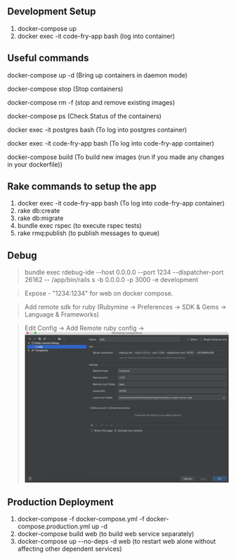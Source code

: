 ## Development Setup

1. docker-compose up
2. docker exec -it code-fry-app bash (log into container)


## Useful commands

docker-compose up -d (Bring up containers in daemon mode)

docker-compose stop (Stop containers)

docker-compose rm -f (stop and remove existing images)

docker-compose ps (Check Status of the containers)

docker exec -it postgres bash (To log into postgres container)

docker exec -it code-fry-app bash (To log into code-fry-app container)

docker-compose build (To build new images (run if you made any changes in your dockerfile))


## Rake commands to setup the app

1. docker exec -it code-fry-app bash (To log into code-fry-app container)
2. rake db:create
3. rake db:migrate
4. bundle exec rspec (to execute rspec tests)
5. rake rmq:publish (to publish messages to queue)

## Debug

> bundle exec rdebug-ide --host 0.0.0.0 --port 1234 --dispatcher-port 26162 -- /app/bin/rails s -b 0.0.0.0 -p 3000 -e development

> Expose   - "1234:1234" for web on docker compose.

> Add remote sdk for ruby (Rubymine -> Preferences -> SDK & Gems -> Language & Frameworks)

> Edit Config -> Add Remote ruby config -> ![Run Config Image](readme/images/remote_debug_config.png)


## Production Deployment

1. docker-compose -f docker-compose.yml -f docker-compose.production.yml up -d
2. docker-compose build web (to build web service separately)
3. docker-compose up --no-deps -d web (to restart web alone without affecting other dependent services)
